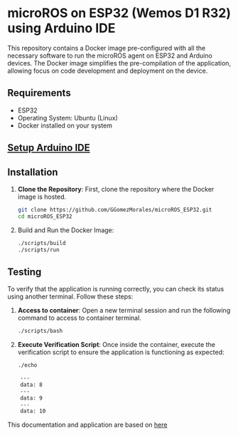 # microROS on ESP32 (Wemos D1 R32) using Arduino IDE

This repository contains a Docker image pre-configured with all the necessary software to run the microROS agent on ESP32 and Arduino devices. The Docker image simplifies the pre-compilation of the application, allowing focus on code development and deployment on the device.

## Requirements

- ESP32
- Operating System: Ubuntu (Linux)
- Docker installed on your system

## [Setup Arduino IDE](https://www.hackster.io/514301/micro-ros-on-esp32-using-arduino-ide-1360ca#toc-setup-arduino-ide-2)

## Installation

1. **Clone the Repository**: First, clone the repository where the Docker image is hosted.

   ```bash
   git clone https://github.com/GGomezMorales/microROS_ESP32.git
   cd microROS_ESP32
   ```
2. Build and Run the Docker Image:

   ```bash
   ./scripts/build
   ./scripts/run
   ```

## Testing

To verify that the application is running correctly, you can check its status using another terminal. Follow these steps:

1. **Access to container**: Open a new terminal session and run the following command to access to container terminal.

   ```bash
   ./scripts/bash
   ```
2. **Execute Verification Script**: Once inside the container, execute the verification script to ensure the application is functioning as expected:

   ```bash
   ./echo
   ```

```bash
    ---
    data: 8
    ---
    data: 9
    ---
    data: 10
```

This documentation and application are based on [here](https://www.hackster.io/514301/micro-ros-on-esp32-using-arduino-ide-1360ca) 

